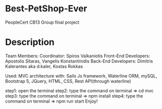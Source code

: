# Best-PetShop-Ever

PeopleCert CB13 Group final project

# Description

Team Members:
Coordinator: Spiros Valkaniotis
Front-End Developers: Apostolis Sitaras, Vangelis Konstantinidis
Back-End Developers: Dimitris Kalerantes aka d.kaler, Kostas Rokkas

Used:
MVC architecture with: 
Sails Js framework, 
Waterline ORM, 
mySQL, 
Bootstrap 5, 
JQuery, 
HTML, CSS,
Rest API(through waterline)

step1: open the terminal
step2: type the command on terminal => cd mvc
step3: type the command on terminal => npm install
step4: type the command on terminal => npm run start
Enjoy!
